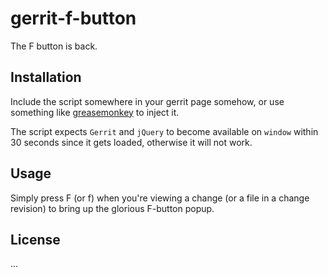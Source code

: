 # gerrit-f-button

The F button is back.

## Installation

Include the script somewhere in your gerrit page somehow, or use something like
[greasemonkey](http://www.greasespot.net/) to inject it.

The script expects `Gerrit` and `jQuery` to become available on `window` 
within 30 seconds since it gets loaded, otherwise it will not work.

## Usage

Simply press F (or f) when you're viewing a change (or a file in a change revision) to bring up the glorious F-button popup.

## License

...